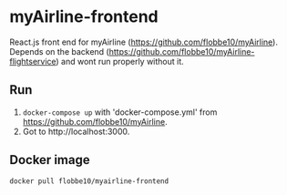 # myAirline-frontend
React.js front end for myAirline (https://github.com/flobbe10/myAirline). <br>
Depends on the backend (https://github.com/flobbe10/myAirline-flightservice) and wont run properly without it.

## Run
1. ```docker-compose up``` with 'docker-compose.yml' from https://github.com/flobbe10/myAirline.
2. Got to http://localhost:3000.

## Docker image
```docker pull flobbe10/myairline-frontend``` <br>